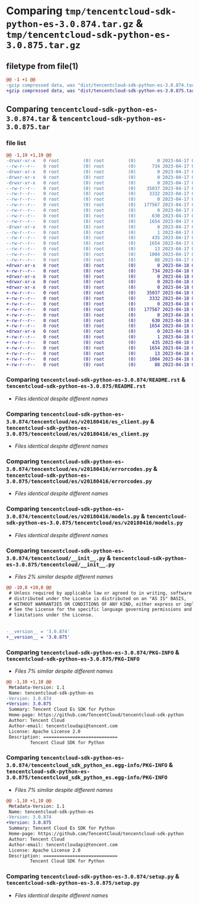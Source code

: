 # Comparing `tmp/tencentcloud-sdk-python-es-3.0.874.tar.gz` & `tmp/tencentcloud-sdk-python-es-3.0.875.tar.gz`

## filetype from file(1)

```diff
@@ -1 +1 @@
-gzip compressed data, was "dist/tencentcloud-sdk-python-es-3.0.874.tar", last modified: Mon Apr 17 00:29:42 2023, max compression
+gzip compressed data, was "dist/tencentcloud-sdk-python-es-3.0.875.tar", last modified: Tue Apr 18 00:38:16 2023, max compression
```

## Comparing `tencentcloud-sdk-python-es-3.0.874.tar` & `tencentcloud-sdk-python-es-3.0.875.tar`

### file list

```diff
@@ -1,19 +1,19 @@
-drwxr-xr-x   0 root         (0) root         (0)        0 2023-04-17 00:29:42.000000 tencentcloud-sdk-python-es-3.0.874/
--rw-r--r--   0 root         (0) root         (0)      734 2023-04-17 00:29:42.000000 tencentcloud-sdk-python-es-3.0.874/README.rst
-drwxr-xr-x   0 root         (0) root         (0)        0 2023-04-17 00:29:42.000000 tencentcloud-sdk-python-es-3.0.874/tencentcloud/
-drwxr-xr-x   0 root         (0) root         (0)        0 2023-04-17 00:29:42.000000 tencentcloud-sdk-python-es-3.0.874/tencentcloud/es/
-drwxr-xr-x   0 root         (0) root         (0)        0 2023-04-17 00:29:42.000000 tencentcloud-sdk-python-es-3.0.874/tencentcloud/es/v20180416/
--rw-r--r--   0 root         (0) root         (0)    35037 2023-04-17 00:29:42.000000 tencentcloud-sdk-python-es-3.0.874/tencentcloud/es/v20180416/es_client.py
--rw-r--r--   0 root         (0) root         (0)     3332 2023-04-17 00:29:42.000000 tencentcloud-sdk-python-es-3.0.874/tencentcloud/es/v20180416/errorcodes.py
--rw-r--r--   0 root         (0) root         (0)        0 2023-04-17 00:29:42.000000 tencentcloud-sdk-python-es-3.0.874/tencentcloud/es/v20180416/__init__.py
--rw-r--r--   0 root         (0) root         (0)   177567 2023-04-17 00:29:42.000000 tencentcloud-sdk-python-es-3.0.874/tencentcloud/es/v20180416/models.py
--rw-r--r--   0 root         (0) root         (0)        0 2023-04-17 00:29:42.000000 tencentcloud-sdk-python-es-3.0.874/tencentcloud/es/__init__.py
--rw-r--r--   0 root         (0) root         (0)      630 2023-04-17 00:29:42.000000 tencentcloud-sdk-python-es-3.0.874/tencentcloud/__init__.py
--rw-r--r--   0 root         (0) root         (0)     1654 2023-04-17 00:29:42.000000 tencentcloud-sdk-python-es-3.0.874/PKG-INFO
-drwxr-xr-x   0 root         (0) root         (0)        0 2023-04-17 00:29:42.000000 tencentcloud-sdk-python-es-3.0.874/tencentcloud_sdk_python_es.egg-info/
--rw-r--r--   0 root         (0) root         (0)        1 2023-04-17 00:29:42.000000 tencentcloud-sdk-python-es-3.0.874/tencentcloud_sdk_python_es.egg-info/dependency_links.txt
--rw-r--r--   0 root         (0) root         (0)      435 2023-04-17 00:29:42.000000 tencentcloud-sdk-python-es-3.0.874/tencentcloud_sdk_python_es.egg-info/SOURCES.txt
--rw-r--r--   0 root         (0) root         (0)     1654 2023-04-17 00:29:42.000000 tencentcloud-sdk-python-es-3.0.874/tencentcloud_sdk_python_es.egg-info/PKG-INFO
--rw-r--r--   0 root         (0) root         (0)       13 2023-04-17 00:29:42.000000 tencentcloud-sdk-python-es-3.0.874/tencentcloud_sdk_python_es.egg-info/top_level.txt
--rw-r--r--   0 root         (0) root         (0)     1004 2023-04-17 00:29:42.000000 tencentcloud-sdk-python-es-3.0.874/setup.py
--rw-r--r--   0 root         (0) root         (0)       88 2023-04-17 00:29:42.000000 tencentcloud-sdk-python-es-3.0.874/setup.cfg
+drwxr-xr-x   0 root         (0) root         (0)        0 2023-04-18 00:38:16.000000 tencentcloud-sdk-python-es-3.0.875/
+-rw-r--r--   0 root         (0) root         (0)      734 2023-04-18 00:38:16.000000 tencentcloud-sdk-python-es-3.0.875/README.rst
+drwxr-xr-x   0 root         (0) root         (0)        0 2023-04-18 00:38:16.000000 tencentcloud-sdk-python-es-3.0.875/tencentcloud/
+drwxr-xr-x   0 root         (0) root         (0)        0 2023-04-18 00:38:16.000000 tencentcloud-sdk-python-es-3.0.875/tencentcloud/es/
+drwxr-xr-x   0 root         (0) root         (0)        0 2023-04-18 00:38:16.000000 tencentcloud-sdk-python-es-3.0.875/tencentcloud/es/v20180416/
+-rw-r--r--   0 root         (0) root         (0)    35037 2023-04-18 00:38:16.000000 tencentcloud-sdk-python-es-3.0.875/tencentcloud/es/v20180416/es_client.py
+-rw-r--r--   0 root         (0) root         (0)     3332 2023-04-18 00:38:16.000000 tencentcloud-sdk-python-es-3.0.875/tencentcloud/es/v20180416/errorcodes.py
+-rw-r--r--   0 root         (0) root         (0)        0 2023-04-18 00:38:16.000000 tencentcloud-sdk-python-es-3.0.875/tencentcloud/es/v20180416/__init__.py
+-rw-r--r--   0 root         (0) root         (0)   177567 2023-04-18 00:38:16.000000 tencentcloud-sdk-python-es-3.0.875/tencentcloud/es/v20180416/models.py
+-rw-r--r--   0 root         (0) root         (0)        0 2023-04-18 00:38:16.000000 tencentcloud-sdk-python-es-3.0.875/tencentcloud/es/__init__.py
+-rw-r--r--   0 root         (0) root         (0)      630 2023-04-18 00:38:16.000000 tencentcloud-sdk-python-es-3.0.875/tencentcloud/__init__.py
+-rw-r--r--   0 root         (0) root         (0)     1654 2023-04-18 00:38:16.000000 tencentcloud-sdk-python-es-3.0.875/PKG-INFO
+drwxr-xr-x   0 root         (0) root         (0)        0 2023-04-18 00:38:16.000000 tencentcloud-sdk-python-es-3.0.875/tencentcloud_sdk_python_es.egg-info/
+-rw-r--r--   0 root         (0) root         (0)        1 2023-04-18 00:38:16.000000 tencentcloud-sdk-python-es-3.0.875/tencentcloud_sdk_python_es.egg-info/dependency_links.txt
+-rw-r--r--   0 root         (0) root         (0)      435 2023-04-18 00:38:16.000000 tencentcloud-sdk-python-es-3.0.875/tencentcloud_sdk_python_es.egg-info/SOURCES.txt
+-rw-r--r--   0 root         (0) root         (0)     1654 2023-04-18 00:38:16.000000 tencentcloud-sdk-python-es-3.0.875/tencentcloud_sdk_python_es.egg-info/PKG-INFO
+-rw-r--r--   0 root         (0) root         (0)       13 2023-04-18 00:38:16.000000 tencentcloud-sdk-python-es-3.0.875/tencentcloud_sdk_python_es.egg-info/top_level.txt
+-rw-r--r--   0 root         (0) root         (0)     1004 2023-04-18 00:38:16.000000 tencentcloud-sdk-python-es-3.0.875/setup.py
+-rw-r--r--   0 root         (0) root         (0)       88 2023-04-18 00:38:16.000000 tencentcloud-sdk-python-es-3.0.875/setup.cfg
```

### Comparing `tencentcloud-sdk-python-es-3.0.874/README.rst` & `tencentcloud-sdk-python-es-3.0.875/README.rst`

 * *Files identical despite different names*

### Comparing `tencentcloud-sdk-python-es-3.0.874/tencentcloud/es/v20180416/es_client.py` & `tencentcloud-sdk-python-es-3.0.875/tencentcloud/es/v20180416/es_client.py`

 * *Files identical despite different names*

### Comparing `tencentcloud-sdk-python-es-3.0.874/tencentcloud/es/v20180416/errorcodes.py` & `tencentcloud-sdk-python-es-3.0.875/tencentcloud/es/v20180416/errorcodes.py`

 * *Files identical despite different names*

### Comparing `tencentcloud-sdk-python-es-3.0.874/tencentcloud/es/v20180416/models.py` & `tencentcloud-sdk-python-es-3.0.875/tencentcloud/es/v20180416/models.py`

 * *Files identical despite different names*

### Comparing `tencentcloud-sdk-python-es-3.0.874/tencentcloud/__init__.py` & `tencentcloud-sdk-python-es-3.0.875/tencentcloud/__init__.py`

 * *Files 2% similar despite different names*

```diff
@@ -10,8 +10,8 @@
 # Unless required by applicable law or agreed to in writing, software
 # distributed under the License is distributed on an "AS IS" BASIS,
 # WITHOUT WARRANTIES OR CONDITIONS OF ANY KIND, either express or implied.
 # See the License for the specific language governing permissions and
 # limitations under the License.
 
 
-__version__ = '3.0.874'
+__version__ = '3.0.875'
```

### Comparing `tencentcloud-sdk-python-es-3.0.874/PKG-INFO` & `tencentcloud-sdk-python-es-3.0.875/PKG-INFO`

 * *Files 7% similar despite different names*

```diff
@@ -1,10 +1,10 @@
 Metadata-Version: 1.1
 Name: tencentcloud-sdk-python-es
-Version: 3.0.874
+Version: 3.0.875
 Summary: Tencent Cloud Es SDK for Python
 Home-page: https://github.com/TencentCloud/tencentcloud-sdk-python
 Author: Tencent Cloud
 Author-email: tencentcloudapi@tencent.com
 License: Apache License 2.0
 Description: ============================
         Tencent Cloud SDK for Python
```

### Comparing `tencentcloud-sdk-python-es-3.0.874/tencentcloud_sdk_python_es.egg-info/PKG-INFO` & `tencentcloud-sdk-python-es-3.0.875/tencentcloud_sdk_python_es.egg-info/PKG-INFO`

 * *Files 7% similar despite different names*

```diff
@@ -1,10 +1,10 @@
 Metadata-Version: 1.1
 Name: tencentcloud-sdk-python-es
-Version: 3.0.874
+Version: 3.0.875
 Summary: Tencent Cloud Es SDK for Python
 Home-page: https://github.com/TencentCloud/tencentcloud-sdk-python
 Author: Tencent Cloud
 Author-email: tencentcloudapi@tencent.com
 License: Apache License 2.0
 Description: ============================
         Tencent Cloud SDK for Python
```

### Comparing `tencentcloud-sdk-python-es-3.0.874/setup.py` & `tencentcloud-sdk-python-es-3.0.875/setup.py`

 * *Files identical despite different names*

